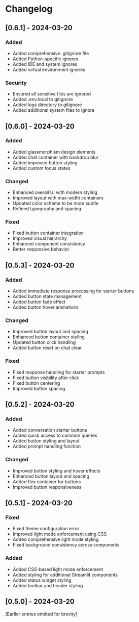 # Changelog

## [0.6.1] - 2024-03-20

### Added
- Added comprehensive .gitignore file
- Added Python-specific ignores
- Added IDE and system ignores
- Added virtual environment ignores

### Security
- Ensured all sensitive files are ignored
- Added .env.local to gitignore
- Added logs directory to gitignore
- Added additional system files to ignore

## [0.6.0] - 2024-03-20

### Added
- Added glassmorphism design elements
- Added chat container with backdrop blur
- Added improved button styling
- Added custom focus states

### Changed
- Enhanced overall UI with modern styling
- Improved layout with max-width containers
- Updated color scheme to be more subtle
- Refined typography and spacing

### Fixed
- Fixed button container integration
- Improved visual hierarchy
- Enhanced component consistency
- Better responsive behavior

## [0.5.3] - 2024-03-20

### Added
- Added immediate response processing for starter buttons
- Added button state management
- Added button fade effect
- Added button hover animations

### Changed
- Improved button layout and spacing
- Enhanced button container styling
- Updated button click handling
- Added button reset on chat clear

### Fixed
- Fixed response handling for starter prompts
- Fixed button visibility after click
- Fixed button centering
- Improved button spacing

## [0.5.2] - 2024-03-20

### Added
- Added conversation starter buttons
- Added quick access to common queries
- Added button styling and layout
- Added prompt handling function

### Changed
- Improved button styling and hover effects
- Enhanced button layout and spacing
- Added flex container for buttons
- Improved button responsiveness

## [0.5.1] - 2024-03-20

### Fixed
- Fixed theme configuration error
- Improved light mode enforcement using CSS
- Added comprehensive light mode styling
- Fixed background consistency across components

### Added
- Added CSS-based light mode enforcement
- Added styling for additional Streamlit components
- Added status widget styling
- Added toolbar and header styling

## [0.5.0] - 2024-03-20

[Earlier entries omitted for brevity]
